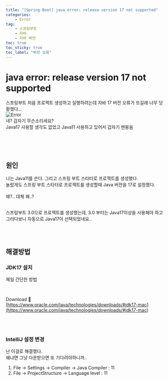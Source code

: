 ```yaml
---
title: "[Spring-Boot] java error: release version 17 not supported"
categories:
    - Error
tag:
    - 스프링부트
    - 자바
    - 자바 버전
toc: true
toc_sticky: true
toc_label: "버전 오류"
---
```


# java error: release version 17 not supported
스프링부트 처음 프로젝트 생성하고 실행하려는데 자바 17 버전 오류가 뜨길래 너무 당황했다...
<br>
![Error](https://user-images.githubusercontent.com/81462623/219638251-ffe4426d-3453-4cfb-9fea-6da050cc1663.png)
<br>
네? 갑자기 무슨소리세요? 
<br>
Java17 사용할 생각도 없었고 Java11 사용하고 있어서 갑자기 멘붕옴


<br><br><br>

## 원인
나는 Java11를 쓴다. 그리고 스프링 부트 스타터로 프로젝트를 생성했다.
<br>
놀랍게도 스프링 부트 스타터로 프로젝트를 생성할때 Java 버전을 17로 설정했다.
<br><br>
왜?.. 대체 왜..?

<br>
스프링부트 3.0으로 프로젝트를 생성했는데, 3.0 부터는 Java17이상을 사용해야 하고 그러다보니 자동으로 Java17이 선택되었네요..

<br><br>

## 해결방법

### JDK17 설치
제일 간단한 방법

<br>

Download 🔽
<br>
[https://www.oracle.com/java/technologies/downloads/#jdk17-mac](https://www.oracle.com/java/technologies/downloads/#jdk17-mac)

<br><br>

### IntelliJ 설정 변경
난 이걸로 해결했다.
<br>
왜냐면 그냥 다운받으면 또 기다려야하니까..

1. File -> Settings -> Compiler -> Java Compiler : 11
2. File -> ProjectStructure -> Language level : 11
